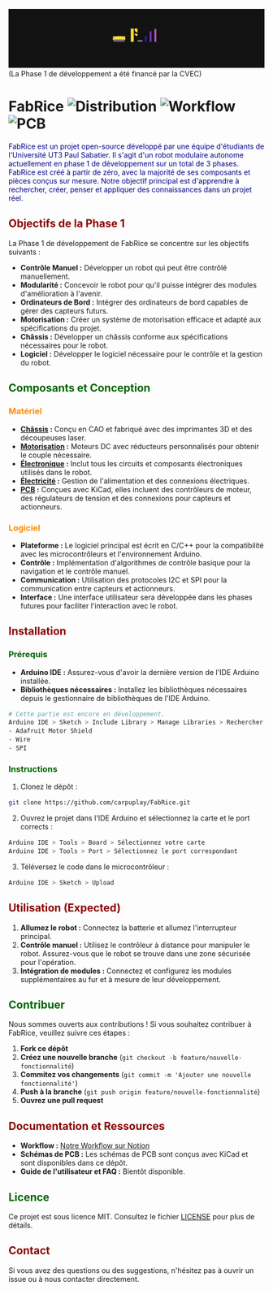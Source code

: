 ![FabRice Banner](https://github.com/carpuplay/FabRice/blob/main/Assets/banner.png)
(La Phase 1 de développement a été financé par la CVEC)

# FabRice ![Distribution](https://img.shields.io/badge/Distribution-v0.3_alpha-red) ![Workflow](https://img.shields.io/badge/See%20our%20Workflow-black?logo=notion&link=https%3A%2F%2Fwww.notion.so%2Fteam%2F02e4a775-5faf-4f9c-b3c9-5d9b888db163%2Fjoin) ![PCB](https://img.shields.io/badge/PCB-darkblue?logo=Kicad)

<p style="color:darkblue">FabRice est un projet open-source développé par une équipe d'étudiants de l'Université UT3 Paul Sabatier. Il s'agit d'un robot modulaire autonome actuellement en phase 1 de développement sur un total de 3 phases. FabRice est créé à partir de zéro, avec la majorité de ses composants et pièces conçus sur mesure. Notre objectif principal est d'apprendre à rechercher, créer, penser et appliquer des connaissances dans un projet réel.</p>

## <span style="color:darkred">Objectifs de la Phase 1</span>

La Phase 1 de développement de FabRice se concentre sur les objectifs suivants :

- **Contrôle Manuel :** Développer un robot qui peut être contrôlé manuellement.
- **Modularité :** Concevoir le robot pour qu'il puisse intégrer des modules d'amélioration à l'avenir.
- **Ordinateurs de Bord :** Intégrer des ordinateurs de bord capables de gérer des capteurs futurs.
- **Motorisation :** Créer un système de motorisation efficace et adapté aux spécifications du projet.
- **Châssis :** Développer un châssis conforme aux spécifications nécessaires pour le robot.
- **Logiciel :** Développer le logiciel nécessaire pour le contrôle et la gestion du robot.

## <span style="color:darkgreen">Composants et Conception</span>

### <span style="color:darkorange">Matériel</span>

- **[Châssis](https://github.com/carpuplay/FabRice/wiki/Chassis) :** Conçu en CAO et fabriqué avec des imprimantes 3D et des découpeuses laser.
- **[Motorisation](https://github.com/carpuplay/FabRice/wiki/Moteurs) :** Moteurs DC avec réducteurs personnalisés pour obtenir le couple nécessaire.
- **[Électronique](https://github.com/carpuplay/FabRice/wiki/Electronique) :** Inclut tous les circuits et composants électroniques utilisés dans le robot.
- **[Électricité](https://github.com/carpuplay/FabRice/wiki/Electricite) :** Gestion de l'alimentation et des connexions électriques.
- **[PCB](https://github.com/carpuplay/FabRice/wiki/PCB) :** Conçues avec KiCad, elles incluent des contrôleurs de moteur, des régulateurs de tension et des connexions pour capteurs et actionneurs.

### <span style="color:darkorange">Logiciel</span>

- **Plateforme :** Le logiciel principal est écrit en C/C++ pour la compatibilité avec les microcontrôleurs et l'environnement Arduino.
- **Contrôle :** Implémentation d'algorithmes de contrôle basique pour la navigation et le contrôle manuel.
- **Communication :** Utilisation des protocoles I2C et SPI pour la communication entre capteurs et actionneurs.
- **Interface :** Une interface utilisateur sera développée dans les phases futures pour faciliter l'interaction avec le robot.

## <span style="color:darkred">Installation</span>

### <span style="color:darkgreen">Prérequis</span>

- **Arduino IDE :** Assurez-vous d'avoir la dernière version de l'IDE Arduino installée.
- **Bibliothèques nécessaires :** Installez les bibliothèques nécessaires depuis le gestionnaire de bibliothèques de l'IDE Arduino.

```bash
# Cette partie est encore en développement.
Arduino IDE > Sketch > Include Library > Manage Libraries > Rechercher et installer :
- Adafruit Motor Shield
- Wire
- SPI
```

### <span style="color:darkgreen">Instructions</span>

1. Clonez le dépôt :

```bash
git clone https://github.com/carpuplay/FabRice.git
```

2. Ouvrez le projet dans l'IDE Arduino et sélectionnez la carte et le port corrects :

```bash
Arduino IDE > Tools > Board > Sélectionnez votre carte
Arduino IDE > Tools > Port > Sélectionnez le port correspondant
```

3. Téléversez le code dans le microcontrôleur :

```bash
Arduino IDE > Sketch > Upload
```

## <span style="color:darkred">Utilisation (Expected) </span>

1. **Allumez le robot :** Connectez la batterie et allumez l'interrupteur principal.
2. **Contrôle manuel :** Utilisez le contrôleur à distance pour manipuler le robot. Assurez-vous que le robot se trouve dans une zone sécurisée pour l'opération.
3. **Intégration de modules :** Connectez et configurez les modules supplémentaires au fur et à mesure de leur développement.

## <span style="color:darkgreen">Contribuer</span>

Nous sommes ouverts aux contributions ! Si vous souhaitez contribuer à FabRice, veuillez suivre ces étapes :

1. **Fork ce dépôt**
2. **Créez une nouvelle branche** (`git checkout -b feature/nouvelle-fonctionnalité`)
3. **Commitez vos changements** (`git commit -m 'Ajouter une nouvelle fonctionnalité'`)
4. **Push à la branche** (`git push origin feature/nouvelle-fonctionnalité`)
5. **Ouvrez une pull request**

## <span style="color:darkred">Documentation et Ressources</span>

- **Workflow :** [Notre Workflow sur Notion](https://www.notion.so/team/02e4a775-5faf-4f9c-b3c9-5d9b888db163/join)
- **Schémas de PCB :** Les schémas de PCB sont conçus avec KiCad et sont disponibles dans ce dépôt.
- **Guide de l'utilisateur et FAQ :** Bientôt disponible.

## <span style="color:darkgreen">Licence</span>

Ce projet est sous licence MIT. Consultez le fichier [LICENSE](LICENSE) pour plus de détails.

## <span style="color:darkred">Contact</span>

Si vous avez des questions ou des suggestions, n'hésitez pas à ouvrir un issue ou à nous contacter directement.
